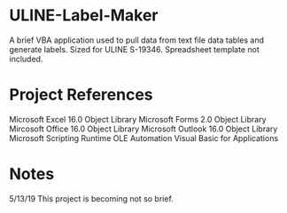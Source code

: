 # ULINE-Label-Maker
A brief VBA application used to pull data from text file data tables and generate labels. Sized for ULINE S-19346. Spreadsheet template not included.

# Project References
Microsoft Excel 16.0 Object Library
Microsoft Forms 2.0 Object Library
Mircosoft Office 16.0 Object Library
Microsoft Outlook 16.0 Object Library
Microsoft Scripting Runtime
OLE Automation
Visual Basic for Applications

# Notes
5/13/19 This project is becoming not so brief.
